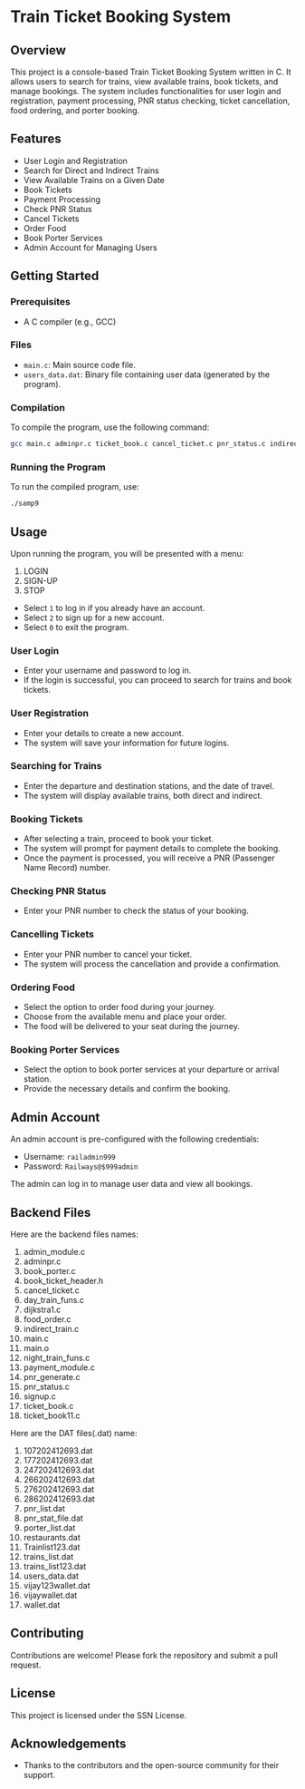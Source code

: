 # Train Ticket Booking System

## Overview

This project is a console-based Train Ticket Booking System written in C. It allows users to search for trains, view available trains, book tickets, and manage bookings. The system includes functionalities for user login and registration, payment processing, PNR status checking, ticket cancellation, food ordering, and porter booking.

## Features

- User Login and Registration
- Search for Direct and Indirect Trains
- View Available Trains on a Given Date
- Book Tickets
- Payment Processing
- Check PNR Status
- Cancel Tickets
- Order Food
- Book Porter Services
- Admin Account for Managing Users

## Getting Started

### Prerequisites

- A C compiler (e.g., GCC)

### Files

- `main.c`: Main source code file.
- `users_data.dat`: Binary file containing user data (generated by the program).

### Compilation

To compile the program, use the following command:

```bash
gcc main.c adminpr.c ticket_book.c cancel_ticket.c pnr_status.c indirect_train.c night_train_funs.c day_train_funs.c food_order.c pnr_generate.c book_porter.c payment_module.c -o samp9
```

### Running the Program

To run the compiled program, use:

```bash
./samp9
```

## Usage

Upon running the program, you will be presented with a menu:

1. LOGIN
2. SIGN-UP
0. STOP

- Select `1` to log in if you already have an account.
- Select `2` to sign up for a new account.
- Select `0` to exit the program.

### User Login

- Enter your username and password to log in.
- If the login is successful, you can proceed to search for trains and book tickets.

### User Registration

- Enter your details to create a new account.
- The system will save your information for future logins.

### Searching for Trains

- Enter the departure and destination stations, and the date of travel.
- The system will display available trains, both direct and indirect.

### Booking Tickets

- After selecting a train, proceed to book your ticket.
- The system will prompt for payment details to complete the booking.
- Once the payment is processed, you will receive a PNR (Passenger Name Record) number.

### Checking PNR Status

- Enter your PNR number to check the status of your booking.

### Cancelling Tickets

- Enter your PNR number to cancel your ticket.
- The system will process the cancellation and provide a confirmation.

### Ordering Food

- Select the option to order food during your journey.
- Choose from the available menu and place your order.
- The food will be delivered to your seat during the journey.

### Booking Porter Services

- Select the option to book porter services at your departure or arrival station.
- Provide the necessary details and confirm the booking.

## Admin Account

An admin account is pre-configured with the following credentials:

- Username: `railadmin999`
- Password: `Railways@$999admin`

The admin can log in to manage user data and view all bookings.

## Backend Files
Here are the backend files names:

1. admin_module.c
2. adminpr.c
3. book_porter.c
4. book_ticket_header.h
5. cancel_ticket.c
6. day_train_funs.c
7. dijkstra1.c
8. food_order.c
9. indirect_train.c
10. main.c
11. main.o
12. night_train_funs.c
13. payment_module.c
14. pnr_generate.c
15. pnr_status.c
16. signup.c
17. ticket_book.c
18. ticket_book11.c

Here are the DAT files(.dat) name:

1. 107202412693.dat
2. 177202412693.dat
3. 247202412693.dat
4. 266202412693.dat
5. 276202412693.dat
6. 286202412693.dat
7. pnr_list.dat
8. pnr_stat_file.dat
9. porter_list.dat
10. restaurants.dat
11. Trainlist123.dat
12. trains_list.dat
13. trains_list123.dat
14. users_data.dat
15. vijay123wallet.dat
16. vijaywallet.dat
17. wallet.dat

## Contributing

Contributions are welcome! Please fork the repository and submit a pull request.

## License

This project is licensed under the SSN License.

## Acknowledgements

- Thanks to the contributors and the open-source community for their support.
